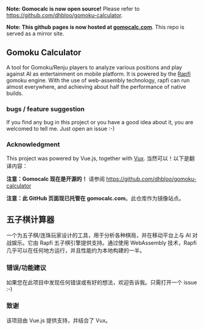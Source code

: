 **Note: Gomocalc is now open source!** Please refer to https://github.com/dhbloo/gomoku-calculator.

**Note: This github pages is now hosted at [gomocalc.com](https://gomocalc.com)**. This repo is served as a mirror site.

## Gomoku Calculator

A tool for Gomoku/Renju players to analyze various positions and play against AI as entertainment on mobile platform. It is powered by the [Rapfi](https://github.com/dhbloo/Rapfi-gomocup) gomoku engine. With the use of web-assembly technology, rapfi can run almost everywhere, and achieving about half the performance of native builds.


### bugs / feature suggestion

If you find any bug in this project or you have a good idea about it, you are welcomed to tell me. Just open an issue :-)

### Acknowledgment

This project was powered by Vue.js, together with [Vux](https://vux.li/).
当然可以！以下是翻译内容：

**注意：Gomocalc 现在是开源的！** 请参阅 https://github.com/dhbloo/gomoku-calculator

**注意：此 GitHub 页面现已托管在 gomocalc.com**。此仓库作为镜像站点。

## 五子棋计算器

一个为五子棋/连珠玩家设计的工具，用于分析各种棋局，并在移动平台上与 AI 对战娱乐。它由 Rapfi 五子棋引擎提供支持。通过使用 WebAssembly 技术，Rapfi 几乎可以在任何地方运行，并且性能约为本地构建的一半。

### 错误/功能建议

如果您在此项目中发现任何错误或有好的想法，欢迎告诉我。只需打开一个 issue :-)

### 致谢

该项目由 Vue.js 提供支持，并结合了 Vux。
